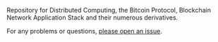 Repository for Distributed Computing, the Bitcoin Protocol, Blockchain Network Application Stack and their numerous derivatives. 

For any problems or questions, [please open an issue](https://github.com/skynode/blockchain-dev/issues/new).
